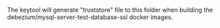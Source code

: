 The keytool will generate "truststore" file to this folder when building the debezium/mysql-server-test-database-ssl docker images.
